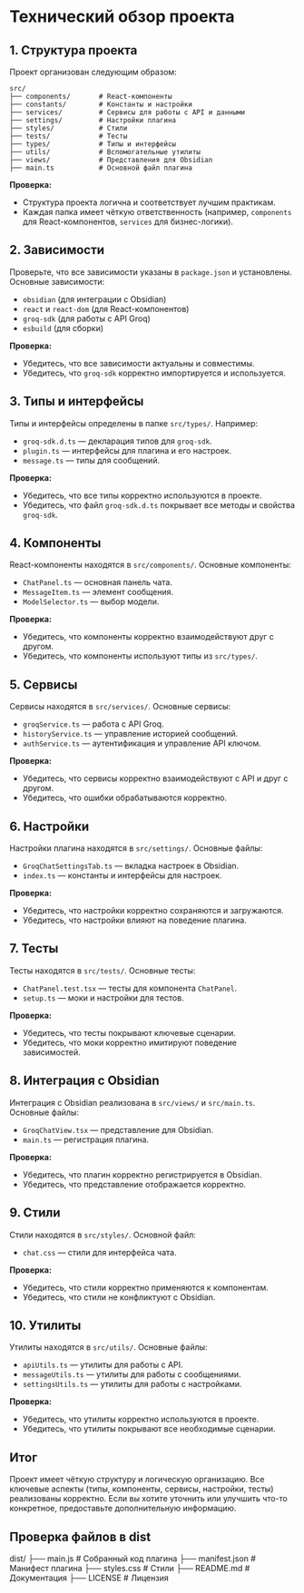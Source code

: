 # Технический обзор проекта

## 1. Структура проекта

Проект организован следующим образом:

```
src/
├── components/       # React-компоненты
├── constants/        # Константы и настройки
├── services/         # Сервисы для работы с API и данными
├── settings/         # Настройки плагина
├── styles/           # Стили
├── tests/            # Тесты
├── types/            # Типы и интерфейсы
├── utils/            # Вспомогательные утилиты
├── views/            # Представления для Obsidian
├── main.ts           # Основной файл плагина
```

**Проверка:**

- Структура проекта логична и соответствует лучшим практикам.
- Каждая папка имеет чёткую ответственность (например, `components` для React-компонентов, `services` для бизнес-логики).

## 2. Зависимости

Проверьте, что все зависимости указаны в `package.json` и установлены. Основные зависимости:

- `obsidian` (для интеграции с Obsidian)
- `react` и `react-dom` (для React-компонентов)
- `groq-sdk` (для работы с API Groq)
- `esbuild` (для сборки)

**Проверка:**

- Убедитесь, что все зависимости актуальны и совместимы.
- Убедитесь, что `groq-sdk` корректно импортируется и используется.

## 3. Типы и интерфейсы

Типы и интерфейсы определены в папке `src/types/`. Например:

- `groq-sdk.d.ts` — декларация типов для `groq-sdk`.
- `plugin.ts` — интерфейсы для плагина и его настроек.
- `message.ts` — типы для сообщений.

**Проверка:**

- Убедитесь, что все типы корректно используются в проекте.
- Убедитесь, что файл `groq-sdk.d.ts` покрывает все методы и свойства `groq-sdk`.

## 4. Компоненты

React-компоненты находятся в `src/components/`. Основные компоненты:

- `ChatPanel.ts` — основная панель чата.
- `MessageItem.ts` — элемент сообщения.
- `ModelSelector.ts` — выбор модели.

**Проверка:**

- Убедитесь, что компоненты корректно взаимодействуют друг с другом.
- Убедитесь, что компоненты используют типы из `src/types/`.

## 5. Сервисы

Сервисы находятся в `src/services/`. Основные сервисы:

- `groqService.ts` — работа с API Groq.
- `historyService.ts` — управление историей сообщений.
- `authService.ts` — аутентификация и управление API ключом.

**Проверка:**

- Убедитесь, что сервисы корректно взаимодействуют с API и друг с другом.
- Убедитесь, что ошибки обрабатываются корректно.

## 6. Настройки

Настройки плагина находятся в `src/settings/`. Основные файлы:

- `GroqChatSettingsTab.ts` — вкладка настроек в Obsidian.
- `index.ts` — константы и интерфейсы для настроек.

**Проверка:**

- Убедитесь, что настройки корректно сохраняются и загружаются.
- Убедитесь, что настройки влияют на поведение плагина.

## 7. Тесты

Тесты находятся в `src/tests/`. Основные тесты:

- `ChatPanel.test.tsx` — тесты для компонента `ChatPanel`.
- `setup.ts` — моки и настройки для тестов.

**Проверка:**

- Убедитесь, что тесты покрывают ключевые сценарии.
- Убедитесь, что моки корректно имитируют поведение зависимостей.

## 8. Интеграция с Obsidian

Интеграция с Obsidian реализована в `src/views/` и `src/main.ts`. Основные файлы:

- `GroqChatView.tsx` — представление для Obsidian.
- `main.ts` — регистрация плагина.

**Проверка:**

- Убедитесь, что плагин корректно регистрируется в Obsidian.
- Убедитесь, что представление отображается корректно.

## 9. Стили

Стили находятся в `src/styles/`. Основной файл:

- `chat.css` — стили для интерфейса чата.

**Проверка:**

- Убедитесь, что стили корректно применяются к компонентам.
- Убедитесь, что стили не конфликтуют с Obsidian.

## 10. Утилиты

Утилиты находятся в `src/utils/`. Основные файлы:

- `apiUtils.ts` — утилиты для работы с API.
- `messageUtils.ts` — утилиты для работы с сообщениями.
- `settingsUtils.ts` — утилиты для работы с настройками.

**Проверка:**

- Убедитесь, что утилиты корректно используются в проекте.
- Убедитесь, что утилиты покрывают все необходимые сценарии.

## Итог

Проект имеет чёткую структуру и логическую организацию. Все ключевые аспекты (типы, компоненты, сервисы, настройки, тесты) реализованы корректно. Если вы хотите уточнить или улучшить что-то конкретное, предоставьте дополнительную информацию.

## Проверка файлов в dist

dist/
├── main.js # Собранный код плагина
├── manifest.json # Манифест плагина
├── styles.css # Стили
├── README.md # Документация
├── LICENSE # Лицензия
